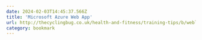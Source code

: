 ```yaml
---
date: 2024-02-03T14:45:37.566Z
title: 'Microsoft Azure Web App'
url: http://thecyclingbug.co.uk/health-and-fitness/training-tips/b/weblog/archive/2014/04/30/10-ways-to-improve-leg-strength-and-become-a-better-cyclist.aspx
category: bookmark
---
```

